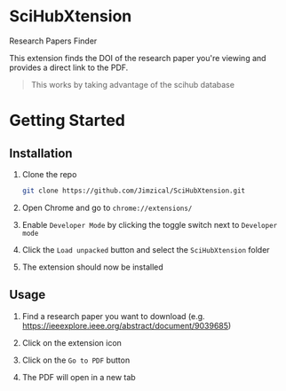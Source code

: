 # SciHubXtension
Research Papers Finder


This extension finds the DOI of the research paper you're viewing and provides a direct link to the PDF.
> This works by taking advantage of the scihub database

# Getting Started

## Installation

1. Clone the repo
   ```sh
   git clone https://github.com/Jimzical/SciHubXtension.git
    ```

2. Open Chrome and go to `chrome://extensions/`

3. Enable `Developer Mode` by clicking the toggle switch next to `Developer mode`

4. Click the `Load unpacked` button and select the `SciHubXtension` folder

5. The extension should now be installed

## Usage

1. Find a research paper you want to download (e.g. https://ieeexplore.ieee.org/abstract/document/9039685)

2. Click on the extension icon

3. Click on the `Go to PDF` button

4. The PDF will open in a new tab 
